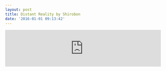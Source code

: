 ```yaml
---
layout: post
title: Distant Reality by Shirobon
date: '2016-01-01 09:13:42'
---
```


<iframe style="border: 0; width: 100%; height: 120px;" src="http://bandcamp.com/EmbeddedPlayer/album=899866961/size=large/bgcol=333333/linkcol=4ec5ec/tracklist=false/artwork=small/transparent=true/" seamless><a href="http://shirobon.bandcamp.com/album/distant-reality">Distant Reality by Shirobon</a></iframe>